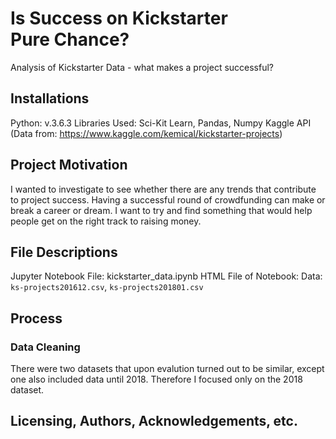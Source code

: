 # Is Success on Kickstarter Pure Chance?
Analysis of Kickstarter Data - what makes a project successful?

## Installations
Python: v.3.6.3
Libraries Used: Sci-Kit Learn, Pandas, Numpy
Kaggle API (Data from: https://www.kaggle.com/kemical/kickstarter-projects)

## Project Motivation
I wanted to investigate to see whether there are any trends that contribute to project success. Having a successful round of crowdfunding can make or break a career or dream. I want to try and find something that would help people get on the right track to raising money.

## File Descriptions
Jupyter Notebook File: kickstarter_data.ipynb
HTML File of Notebook:
Data: `ks-projects201612.csv`, `ks-projects201801.csv`

## Process

### Data Cleaning
There were two datasets that upon evalution turned out to be similar, except one also included data until 2018. Therefore I focused only on the 2018 dataset.



## Licensing, Authors, Acknowledgements, etc.
